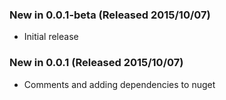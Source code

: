 ### New in 0.0.1-beta (Released 2015/10/07)
* Initial release

### New in 0.0.1 (Released 2015/10/07)
* Comments and adding dependencies to nuget
